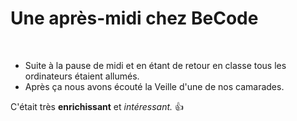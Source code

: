 # Une après-midi chez BeCode
<br>

* Suite à la pause de midi et en étant de retour en classe tous les ordinateurs étaient allumés.
* Après ça nous avons écouté la Veille d'une de nos camarades.

C'était très **enrichissant** et _intéressant._ :+1:
